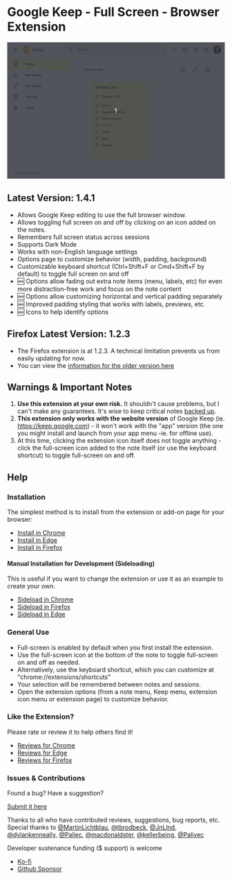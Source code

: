 # Google Keep - Full Screen - Browser Extension

![Google Keep Full Screen Demo Screen Recording](https://raw.githubusercontent.com/chrisputnam9/chrome-google-keep-full-screen/master/publish/images/demo_1.3.0.gif)

## Latest Version: 1.4.1

- Allows Google Keep editing to use the full browser window.
- Allows toggling full screen on and off by clicking on an icon added on the notes.
- Remembers full screen status across sessions
- Supports Dark Mode
- Works with non-English language settings
- Options page to customize behavior (width, padding, background)
- Customizable keyboard shortcut (Ctrl+Shift+F or Cmd+Shift+F by default) to toggle full screen on and off
- 🆕 Options allow fading out extra note items (menu, labels, etc) for even more distraction-free work and focus on the note content
- 🆕 Options allow customizing horizontal and vertical padding separately
- 🆕 Improved padding styling that works with labels, previews, etc.
- 🆕 Icons to help identify options

## Firefox Latest Version: 1.2.3

- The Firefox extension is at 1.2.3. A technical limitation prevents us from easily updating for now.
- You can view the [information for the older version here](https://github.com/chrisputnam9/chrome-google-keep-full-screen/blob/version-1.2.3/README.md)

## Warnings & Important Notes

1.  **Use this extension at your own risk.** It shouldn't cause problems, but I can't make any guarantees. It's wise to keep critical notes [backed up](https://support.google.com/keep/answer/10017039?hl=en).
2.  **This extension only works with the website version** of Google Keep (ie. https://keep.google.com) - it won't work with the "app" version (the one you might install and launch from your app menu -ie. for offline use).
3.  At this time, clicking the extension icon itself does not toggle anything - click the full-screen icon added to the note itself (or use the keyboard shortcut) to toggle full-screen on and off.

## Help

### Installation

The simplest method is to install from the extension or add-on page for your browser:

- [Install in Chrome](https://chrome.google.com/webstore/detail/kcfmkpjpemonceecfpgamaahlkfpjhdk)
- [Install in Edge](https://microsoftedge.microsoft.com/addons/detail/google-keep-full-screen/mfbggeknlmaadiommcbkidgofgkmdakf)
- [Install in Firefox](https://addons.mozilla.org/en-US/firefox/addon/google-keep-full-screen-edit/)

#### Manual Installation for Development (Sideloading)

This is useful if you want to change the extension or use it as an example to create your own.

- [Sideload in Chrome](https://developer.chrome.com/docs/extensions/get-started/tutorial/hello-world#load-unpacked)
- [Sideload in Firefox](https://developer.mozilla.org/en-US/docs/Mozilla/Add-ons/WebExtensions/Your_first_WebExtension#installing)
- [Sideload in Edge](https://docs.microsoft.com/en-us/microsoft-edge/extensions-chromium/getting-started/extension-sideloading)

### General Use

- Full-screen is enabled by default when you first install the extension.
- Use the full-screen icon at the bottom of the note to toggle full-screen on and off as needed.
- Alternatively, use the keyboard shortcut, which you can customize at "chrome://extensions/shortcuts"
- Your selection will be remembered between notes and sessions.
- Open the extension options (from a note menu, Keep menu, extension icon menu or extension page) to customize behavior.

### Like the Extension?

Please rate or review it to help others find it!

- [Reviews for Chrome](https://chromewebstore.google.com/detail/google-keep-full-screen-e/kcfmkpjpemonceecfpgamaahlkfpjhdk/reviews)
- [Reviews for Edge](https://microsoftedge.microsoft.com/addons/detail/google-keep-full-screen/mfbggeknlmaadiommcbkidgofgkmdakf)
- [Reviews for Firefox](https://addons.mozilla.org/en-US/firefox/addon/google-keep-full-screen-edit/)

### Issues & Contributions

Found a bug? Have a suggestion?

[Submit it here](https://github.com/chrisputnam9/chrome-google-keep-full-screen/issues)

Thanks to all who have contributed reviews, suggestions, bug reports, etc. Special thanks to
[@MartinLichtblau](https://github.com/MartinLichtblau),
[@tbrodbeck](https://github.com/tbrodbeck),
[@JnLlnd](https://github.com/JnLlnd),
[@dylankenneally](https://github.com/dylankenneally),
[@Paliec](https://github.com/Palivec),
[@macdonaldster](https://github.com/macdonaldster),
[@kellerbeing](https://github.com/kellerbeing),
[@Palivec](https://github.com/Palivec)

Developer sustenance funding ($ support) is welcome

- [Ko-fi](https://ko-fi.com/chrisputnam9)
- [Github Sponsor](https://github.com/sponsors/chrisputnam9)
